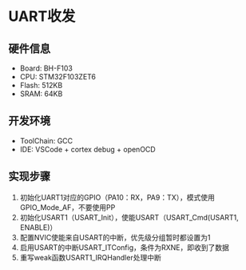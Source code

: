 # UART收发

## 硬件信息
- Board: BH-F103
- CPU: STM32F103ZET6
- Flash: 512KB
- SRAM: 64KB


## 开发环境
- ToolChain: GCC
- IDE: VSCode + cortex debug + openOCD

## 实现步骤
1. 初始化UART1对应的GPIO（PA10：RX，PA9：TX），模式使用GPIO_Mode_AF，不要使用PP
2. 初始化USART1（USART_Init），使能USART（USART_Cmd(USART1, ENABLE)）
3. 配置NVIC使能来自USART的中断，优先级分组暂时都设置为1
4. 启用USART的中断USART_ITConfig，条件为RXNE，即收到了数据
5. 重写weak函数USART1_IRQHandler处理中断
